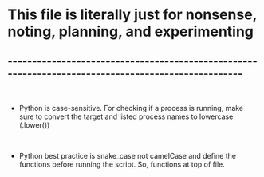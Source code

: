
# This file is literally just for nonsense, noting, planning, and experimenting
## ---------------------------------------------------------------------------------------------------
<br>

- Python is case-sensitive. For checking if a process is running, make sure to convert the target and listed process names to lowercase (.lower())
<br>

- Python best practice is snake_case not camelCase and define the functions before running the script. So, functions at top of file.